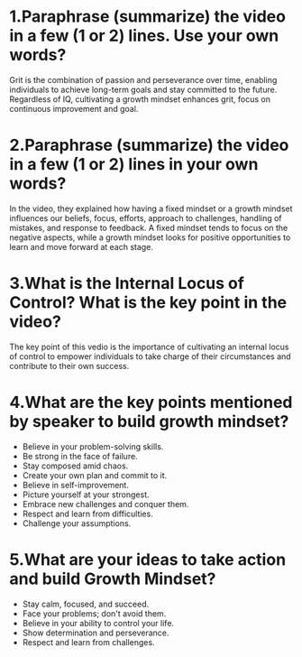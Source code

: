 # 1.Paraphrase (summarize) the video in a few (1 or 2) lines. Use your own words?
Grit is the combination of passion and perseverance over time, enabling individuals to achieve long-term goals and stay committed to the future. Regardless of IQ, cultivating a growth mindset enhances grit, focus on continuous improvement and goal.
# 2.Paraphrase (summarize) the video in a few (1 or 2) lines in your own words?
In the video, they explained how having a fixed mindset or a growth mindset influences our beliefs, focus, efforts, approach to challenges, handling of mistakes, and response to feedback. A fixed mindset tends to focus on the negative aspects, while a growth mindset looks for positive opportunities to learn and move forward at each stage.
# 3.What is the Internal Locus of Control? What is the key point in the video?
The key point of this vedio is the importance of cultivating an internal locus of control to empower individuals to take charge of their circumstances and contribute to their own success.
# 4.What are the key points mentioned by speaker to build growth mindset?
* Believe in your problem-solving skills.
* Be strong in the face of failure.
* Stay composed amid chaos.
* Create your own plan and commit to it.
* Believe in self-improvement.
* Picture yourself at your strongest.
* Embrace new challenges and conquer them.
* Respect and learn from difficulties.
* Challenge your assumptions.
# 5.What are your ideas to take action and build Growth Mindset?
* Stay calm, focused, and succeed.
* Face your problems; don't avoid them.
* Believe in your ability to control your life.
* Show determination and perseverance.
* Respect and learn from challenges.
